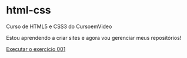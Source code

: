 # html-css
 Curso de HTML5 e CSS3 do CursoemVideo

 Estou aprendendo a criar sites e agora vou gerenciar meus repositórios!

<a href="https://lucas-viveiros.github.io/html-css/">Executar o exercício 001</a>